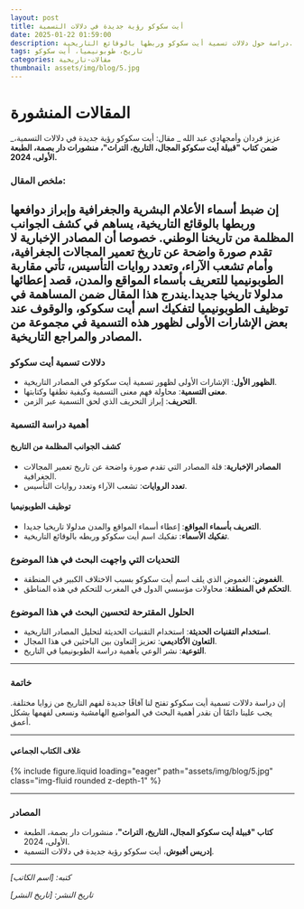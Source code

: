 ```yaml
---
layout: post
title: أيت سكوكو رؤية جديدة في دلالات التسمية
date: 2025-01-22 01:59:00
description: دراسة حول دلالات تسمية أيت سكوكو وربطها بالوقائع التاريخية.
tags: تاريخ، طوبونيميا، أيت سكوكو
categories: مقالات-تاريخية
thumbnail: assets/img/blog/5.jpg
---
```


# المقالات المنشورة

_عزيز فردان وأمجهادي عبد الله _ مقال: أيت سكوكو رؤية جديدة في دلالات التسمية، **ضمن كتاب "قبيلة أيت سكوكو المجال، التاريخ، التراث"، منشورات دار بصمة، الطبعة الأولى، 2024.**

### ملخص المقال:

إن ضبط أسماء الأعلام البشرية والجغرافية وإبراز دوافعها وربطها بالوقائع التاريخية، يساهم في كشف الجوانب المظلمة من تاريخنا الوطني. خصوصا أن المصادر الإخبارية لا تقدم صورة واضحة عن تاريخ تعمير المجالات الجغرافية، وأمام تشعب الآراء، وتعدد روايات التأسيس، تأتي مقاربة الطوبونيميا للتعريف بأسماء المواقع والمدن، قصد إعطائها مدلولا تاريخيا جديدا.يندرج هذا المقال ضمن المساهمة في توظيف الطوبونيميا لتفكيك اسم أيت سكوكو، والوقوف عند بعض الإشارات الأولى لظهور هذه التسمية في مجموعة من المصادر والمراجع التاريخية.
---

### دلالات تسمية أيت سكوكو

- **الظهور الأول**: الإشارات الأولى لظهور تسمية أيت سكوكو في المصادر التاريخية.
- **معنى التسمية**: محاولة فهم معنى التسمية وكيفية نطقها وكتابتها.
- **التحريف**: إبراز التحريف الذي لحق التسمية عبر الزمن.

### أهمية دراسة التسمية

#### كشف الجوانب المظلمة من التاريخ

- **المصادر الإخبارية**: قلة المصادر التي تقدم صورة واضحة عن تاريخ تعمير المجالات الجغرافية.
- **تعدد الروايات**: تشعب الآراء وتعدد روايات التأسيس.

#### توظيف الطوبونيميا

- **التعريف بأسماء المواقع**: إعطاء أسماء المواقع والمدن مدلولا تاريخيا جديدا.
- **تفكيك الأسماء**: تفكيك اسم أيت سكوكو وربطه بالوقائع التاريخية.

### التحديات التي واجهت البحث في هذا الموضوع

- **الغموض**: الغموض الذي يلف اسم أيت سكوكو بسبب الاختلاف الكبير في المنطقة.
- **التحكم في المنطقة**: محاولات مؤسسي الدول في المغرب للتحكم في هذه المناطق.

### الحلول المقترحة لتحسين البحث في هذا الموضوع

- **استخدام التقنيات الحديثة**: استخدام التقنيات الحديثة لتحليل المصادر التاريخية.
- **التعاون الأكاديمي**: تعزيز التعاون بين الباحثين في هذا المجال.
- **التوعية**: نشر الوعي بأهمية دراسة الطوبونيميا في التاريخ.

---

### خاتمة

إن دراسة دلالات تسمية أيت سكوكو تفتح لنا آفاقًا جديدة لفهم التاريخ من زوايا مختلفة. يجب علينا دائمًا أن نقدر أهمية البحث في المواضيع الهامشية ونسعى لفهمها بشكل أعمق.

---

#### غلاف الكتاب الجماعي

{% include figure.liquid loading="eager" path="assets/img/blog/5.jpg" class="img-fluid rounded z-depth-1" %}

---

### المصادر

- **كتاب "قبيلة أيت سكوكو المجال، التاريخ، التراث"**، منشورات دار بصمة، الطبعة الأولى، 2024.
- **إدريس أقبوش**، أيت سكوكو رؤية جديدة في دلالات التسمية.

---

_كتبه: [اسم الكاتب]_

_تاريخ النشر: [تاريخ النشر]_
